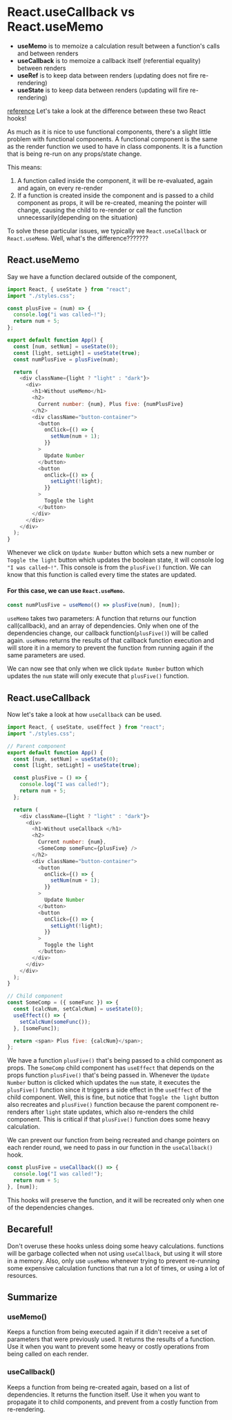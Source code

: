 # React.useCallback vs React.useMemo

- **useMemo** is to memoize a calculation result between a function's calls and between renders
- **useCallback** is to memoize a callback itself (referential equality) between renders
- **useRef** is to keep data between renders (updating does not fire re-rendering)
- **useState** is to keep data between renders (updating will fire re-rendering)

[reference](https://levelup.gitconnected.com/understanding-the-difference-between-usememo-and-usecallback-ec956adb2004)
Let's take a look at the difference between these two React hooks!

As much as it is nice to use functional components, there's a slight little problem with functional components.
A functional component is the same as the render function we used to have in class components. It is a function that is being re-run on any props/state change.

This means:

1. A function called inside the component, it will be re-evaluated, again and again, on every re-render
2. If a function is created inside the component and is passed to a child component as props, it will be re-created, meaning the pointer will change, causing the child to re-render or call the function unnecessarily(depending on the situation)

To solve these particular issues, we typically we `React.useCallback` or `React.useMemo`. Well, what's the difference???????

## React.useMemo

Say we have a function declared outside of the component,

```javascript
import React, { useState } from "react";
import "./styles.css";

const plusFive = (num) => {
  console.log("i was called~!");
  return num + 5;
};

export default function App() {
  const [num, setNum] = useState(0);
  const [light, setLight] = useState(true);
  const numPlusFive = plusFive(num);

  return (
    <div className={light ? "light" : "dark"}>
      <div>
        <h1>Without useMemo</h1>
        <h2>
          Current number: {num}, Plus five: {numPlusFive}
        </h2>
        <div className="button-container">
          <button
            onClick={() => {
              setNum(num + 1);
            }}
          >
            Update Number
          </button>
          <button
            onClick={() => {
              setLight(!light);
            }}
          >
            Toggle the light
          </button>
        </div>
      </div>
    </div>
  );
}
```

Whenever we click on `Update Number` button which sets a new number or `Toggle the light` button which updates the boolean state, it will console log `"I was called~!"`. This console is from the `plusFive()` function. We can know that this function is called every time the states are updated.

#### For this case, we can use `React.useMemo`.

```javascript
const numPlusFive = useMemo(() => plusFive(num), [num]);
```

`useMemo` takes two parameters: A function that returns our function call(callback), and an array of dependencies. Only when one of the dependencies change, our callback function(`plusFive()`) will be called again. 
`useMemo` returns the results of that callback function execution and will store it in a memory to prevent the function from running again if the same parameters are used.

We can now see that only when we click `Update Number` button which updates the `num` state will only execute that `plusFive()` function.

## React.useCallback

Now let's take a look at how `useCallback` can be used.

```javascript
import React, { useState, useEffect } from "react";
import "./styles.css";

// Parent component
export default function App() {
  const [num, setNum] = useState(0);
  const [light, setLight] = useState(true);

  const plusFive = () => {
    console.log("I was called!");
    return num + 5;
  };

  return (
    <div className={light ? "light" : "dark"}>
      <div>
        <h1>Without useCallback </h1>
        <h2>
          Current number: {num},
          <SomeComp someFunc={plusFive} />
        </h2>
        <div className="button-container">
          <button
            onClick={() => {
              setNum(num + 1);
            }}
          >
            Update Number
          </button>
          <button
            onClick={() => {
              setLight(!light);
            }}
          >
            Toggle the light
          </button>
        </div>
      </div>
    </div>
  );
}

// Child component
const SomeComp = ({ someFunc }) => {
  const [calcNum, setCalcNum] = useState(0);
  useEffect(() => {
    setCalcNum(someFunc());
  }, [someFunc]);

  return <span> Plus five: {calcNum}</span>;
};
```

We have a function `plusFive()` that's being passed to a child component as props.
The `SomeComp` child component has `useEffect` that depends on the props function `plusFive()` that's being passed in. Whenever the `Update Number` button is clicked which updates the `num` state, it executes the `plusFive()` function since it triggers a side effect in the `useEffect` of the child component.
Well, this is fine, but notice that `Toggle the light` button also recreates and `plusFive()` function because the parent component re-renders after `light` state updates, which also re-renders the child component.
This is critical if that `plusFive()` function does some heavy calculation.

We can prevent our function from being recreated and change pointers on each render round, we need to pass in our function in the `useCallback()` hook.

```javascript
const plusFive = useCallback(() => {
  console.log("I was called!");
  return num + 5;
}, [num]);
```

This hooks will preserve the function, and it will be recreated only when one of the dependencies changes.

## Becareful!

Don't overuse these hooks unless doing some heavy calculations.
functions will be garbage collected when not using `useCallback`, but using it will store in a memory. Also, only use `useMemo` whenever trying to prevent re-running some expensive calculation functions that run a lot of times, or using a lot of resources.

## Summarize

### useMemo()
Keeps a function from being executed again if it didn't receive a set of parameters that were previously used. It returns the results of a function. Use it when you want to prevent some heavy or costly operations from being called on each render.

### useCallback()
Keeps a function from being re-created again, based on a list of dependencies. It returns the function itself. Use it when you want to propagate it to child components, and prevent from a costly function from re-rendering.